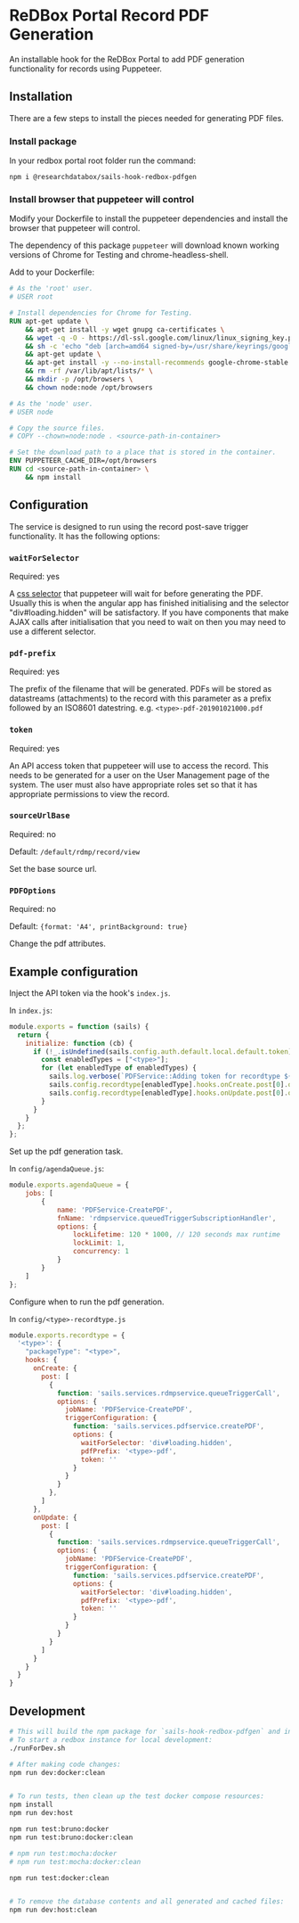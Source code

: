 # ReDBox Portal Record PDF Generation

An installable hook for the ReDBox Portal to 
add PDF generation functionality for records using Puppeteer.

## Installation

There are a few steps to install the pieces needed for generating PDF files.

### Install package

In your redbox portal root folder run the command:

```npm i @researchdatabox/sails-hook-redbox-pdfgen```

### Install browser that puppeteer will control

Modify your Dockerfile to install the puppeteer dependencies and 
install the browser that puppeteer will control.

The dependency of this package `puppeteer` will download known working versions of 
Chrome for Testing and chrome-headless-shell.

Add to your Dockerfile:

```Dockerfile
# As the 'root' user.
# USER root

# Install dependencies for Chrome for Testing.
RUN apt-get update \
    && apt-get install -y wget gnupg ca-certificates \
    && wget -q -O - https://dl-ssl.google.com/linux/linux_signing_key.pub | gpg --dearmor -o /usr/share/keyrings/googlechrome-linux-keyring.gpg \
    && sh -c 'echo "deb [arch=amd64 signed-by=/usr/share/keyrings/googlechrome-linux-keyring.gpg] https://dl-ssl.google.com/linux/chrome/deb/ stable main" >> /etc/apt/sources.list.d/google.list' \
    && apt-get update \
    && apt-get install -y --no-install-recommends google-chrome-stable fonts-freefont-ttf libxss1 \
    && rm -rf /var/lib/apt/lists/* \
    && mkdir -p /opt/browsers \
    && chown node:node /opt/browsers

# As the 'node' user.
# USER node

# Copy the source files.
# COPY --chown=node:node . <source-path-in-container>

# Set the download path to a place that is stored in the container.
ENV PUPPETEER_CACHE_DIR=/opt/browsers
RUN cd <source-path-in-container> \
    && npm install
```

## Configuration

The service is designed to run using the record post-save trigger functionality.
It has the following options:

### `waitForSelector`

Required: yes

A [css selector](https://github.com/GoogleChrome/puppeteer/blob/master/docs/api.md#pagewaitforselectorselector-options) that puppeteer will wait for before generating the PDF. 
Usually this is when the angular app has finished initialising and the selector "div#loading.hidden" will be satisfactory.
If you have components that make AJAX calls after initialisation that you need to wait on then you may need to use a different selector.


### `pdf-prefix`

Required: yes

The prefix of the filename that will be generated. PDFs will be stored as datastreams (attachments) 
to the record with this parameter as a prefix followed by an ISO8601 datestring. 
e.g. `<type>-pdf-201901021000.pdf`


### `token`

Required: yes

An API access token that puppeteer will use to access the record. This needs to be generated for a user on the User Management page of the system.
The user must also have appropriate roles set so that it has appropriate permissions to view the record.

### `sourceUrlBase`

Required: no

Default: `/default/rdmp/record/view`

Set the base source url.

### `PDFOptions`

Required: no

Default: `{format: 'A4', printBackground: true}`

Change the pdf attributes.

## Example configuration


Inject the API token via the hook's `index.js`.

In `index.js`:

```js
module.exports = function (sails) {
  return {
    initialize: function (cb) {
      if (!_.isUndefined(sails.config.auth.default.local.default.token) && !_.isEmpty(sails.config.auth.default.local.default.token)) {
        const enabledTypes = ["<type>"];
        for (let enabledType of enabledTypes) {
          sails.log.verbose(`PDFService::Adding token for recordtype ${enabledType}`)
          sails.config.recordtype[enabledType].hooks.onCreate.post[0].options.triggerConfiguration.options.token = sails.config.auth.default.local.default.token;
          sails.config.recordtype[enabledType].hooks.onUpdate.post[0].options.triggerConfiguration.options.token = sails.config.auth.default.local.default.token;
        }
      }
    }
  };
};
```

Set up the pdf generation task.

In `config/agendaQueue.js`:

```js
module.exports.agendaQueue = {
    jobs: [
        {
            name: 'PDFService-CreatePDF',
            fnName: 'rdmpservice.queuedTriggerSubscriptionHandler',
            options: {
                lockLifetime: 120 * 1000, // 120 seconds max runtime
                lockLimit: 1,
                concurrency: 1
            }
        }
    ]
};
```

Configure when to run the pdf generation.

In `config/<type>-recordtype.js`

```js
module.exports.recordtype = {
  '<type>': {
    "packageType": "<type>",
    hooks: {
      onCreate: {
        post: [
          {
            function: 'sails.services.rdmpservice.queueTriggerCall',
            options: {
              jobName: 'PDFService-CreatePDF',
              triggerConfiguration: {
                function: 'sails.services.pdfservice.createPDF',
                options: {
                  waitForSelector: 'div#loading.hidden',
                  pdfPrefix: '<type>-pdf',
                  token: ''
                }
              }
            }
          },
        ]
      },
      onUpdate: {
        post: [
          {
            function: 'sails.services.rdmpservice.queueTriggerCall',
            options: {
              jobName: 'PDFService-CreatePDF',
              triggerConfiguration: {
                function: 'sails.services.pdfservice.createPDF',
                options: {
                  waitForSelector: 'div#loading.hidden',
                  pdfPrefix: '<type>-pdf',
                  token: ''
                }
              }
            }
          }
        ]
      }
    }
  }
}
```

## Development

```bash
# This will build the npm package for `sails-hook-redbox-pdfgen` and install it into the `rbportal`.
# To start a redbox instance for local development:
./runForDev.sh

# After making code changes:
npm run dev:docker:clean


# To run tests, then clean up the test docker compose resources:
npm install
npm run dev:host

npm run test:bruno:docker
npm run test:bruno:docker:clean

# npm run test:mocha:docker
# npm run test:mocha:docker:clean

npm run test:docker:clean


# To remove the database contents and all generated and cached files:
npm run dev:host:clean
```
